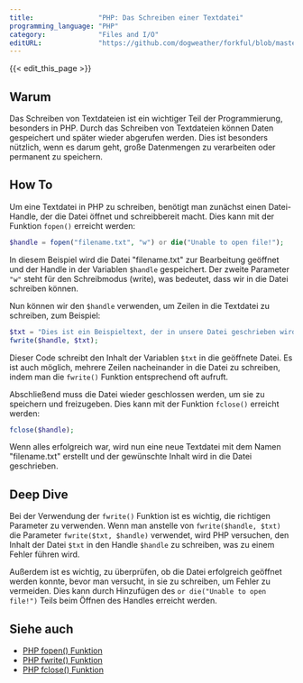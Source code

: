 ```yaml
---
title:                "PHP: Das Schreiben einer Textdatei"
programming_language: "PHP"
category:             "Files and I/O"
editURL:              "https://github.com/dogweather/forkful/blob/master/content/de/php/writing-a-text-file.md"
---
```


{{< edit_this_page >}}

## Warum

Das Schreiben von Textdateien ist ein wichtiger Teil der Programmierung, besonders in PHP. Durch das Schreiben von Textdateien können Daten gespeichert und später wieder abgerufen werden. Dies ist besonders nützlich, wenn es darum geht, große Datenmengen zu verarbeiten oder permanent zu speichern.

## How To

Um eine Textdatei in PHP zu schreiben, benötigt man zunächst einen Datei-Handle, der die Datei öffnet und schreibbereit macht. Dies kann mit der Funktion `fopen()` erreicht werden:

```PHP
$handle = fopen("filename.txt", "w") or die("Unable to open file!");
```

In diesem Beispiel wird die Datei "filename.txt" zur Bearbeitung geöffnet und der Handle in der Variablen `$handle` gespeichert. Der zweite Parameter `"w"` steht für den Schreibmodus (write), was bedeutet, dass wir in die Datei schreiben können.

Nun können wir den `$handle` verwenden, um Zeilen in die Textdatei zu schreiben, zum Beispiel:

```PHP
$txt = "Dies ist ein Beispieltext, der in unsere Datei geschrieben wird.";
fwrite($handle, $txt);
```

Dieser Code schreibt den Inhalt der Variablen `$txt` in die geöffnete Datei. Es ist auch möglich, mehrere Zeilen nacheinander in die Datei zu schreiben, indem man die `fwrite()` Funktion entsprechend oft aufruft.

Abschließend muss die Datei wieder geschlossen werden, um sie zu speichern und freizugeben. Dies kann mit der Funktion `fclose()` erreicht werden:

```PHP
fclose($handle);
```

Wenn alles erfolgreich war, wird nun eine neue Textdatei mit dem Namen "filename.txt" erstellt und der gewünschte Inhalt wird in die Datei geschrieben.

## Deep Dive

Bei der Verwendung der `fwrite()` Funktion ist es wichtig, die richtigen Parameter zu verwenden. Wenn man anstelle von `fwrite($handle, $txt)` die Parameter `fwrite($txt, $handle)` verwendet, wird PHP versuchen, den Inhalt der Datei `$txt` in den Handle `$handle` zu schreiben, was zu einem Fehler führen wird. 

Außerdem ist es wichtig, zu überprüfen, ob die Datei erfolgreich geöffnet werden konnte, bevor man versucht, in sie zu schreiben, um Fehler zu vermeiden. Dies kann durch Hinzufügen des `or die("Unable to open file!")` Teils beim Öffnen des Handles erreicht werden.

## Siehe auch

- [PHP fopen() Funktion](https://www.php.net/manual/de/function.fopen.php)
- [PHP fwrite() Funktion](https://www.php.net/manual/de/function.fwrite.php)
- [PHP fclose() Funktion](https://www.php.net/manual/de/function.fclose.php)